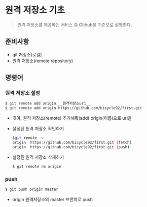 # 원격 저장소 기초

> 원격 저장소를 제공하는 서비스 중 Github을 기준으로 설명한다.



## 준비사항

* git 저장소(로컬)
* 원격 저장소(remote repository)

## 명령어

### 원격 저장소 설정

```bash
$ git remote add origin __원격저장소ur1__
$ git remote add origin https://github.com/bicycle92/first.git
```

* 깃아, 원격 저장소(remote) 추가해줘(add) origin(이름)으로 url을

* 설정된 원격 저장소 확인하기

  ```bash
  $git remote -v
  origin  https://github.com/bicycle92/first.git (fetch)
  origin  https://github.com/bicycle92/first.git (push)
  ```

* 설정된 원격 저장소 삭제하기

  ```bash
  $ git remote rm origin
  ```

  

### push

```bash
$ git push origin master
```

* origin 원격저장소의 master 브랜치로 push